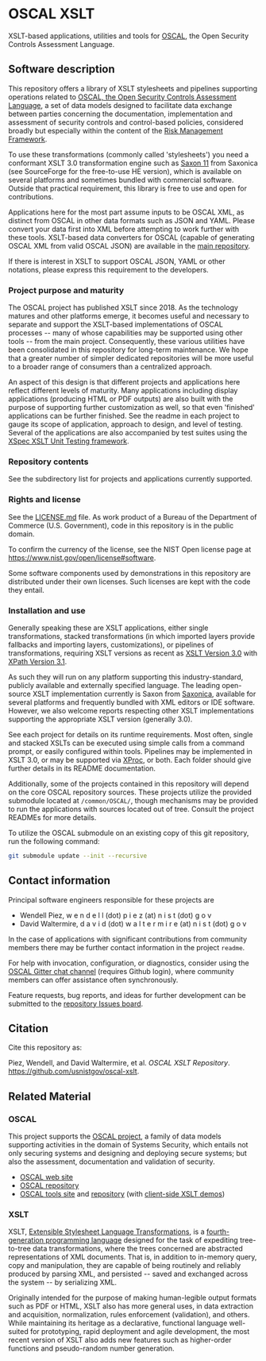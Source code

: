 # OSCAL XSLT

XSLT-based applications, utilities and tools for [OSCAL](https://pages.nist.gov/OSCAL), the Open Security Controls Assessment Language.

## Software description

This repository offers a library of XSLT stylesheets and pipelines supporting operations related to [OSCAL, the Open Security Controls Assessment Language](https://pages.nist.gov/OSCAL), a set of data models designed to facilitate data exchange between parties concerning the documentation, implementation and assessment of security controls and control-based policies, considered broadly but especially within the content of the [Risk Management Framework](https://csrc.nist.gov/Projects/risk-management/about-rmf).

To use these transformations (commonly called 'stylesheets') you need a conformant XSLT 3.0 transformation engine such as [Saxon 11](https://saxonica.com/documentation11/documentation.xml) from Saxonica (see SourceForge for the free-to-use HE version), which is available on several platforms and sometimes bundled with commercial software. Outside that practical requirement, this library is free to use and open for contributions.

Applications here for the most part assume inputs to be OSCAL XML, as distinct from OSCAL in other data formats such as JSON and YAML. Please convert your data first into XML before attempting to work further with these tools. XSLT-based data converters for OSCAL (capable of generating OSCAL XML from valid OSCAL JSON) are available in the [main repository](https://github.com/usnistgov/OSCAL/tree/main/xml/convert).

If there is interest in XSLT to support OSCAL JSON, YAML or other notations, please express this requirement to the developers.

###  Project purpose and maturity

The OSCAL project has published XSLT since 2018. As the technology matures and other platforms emerge, it becomes useful and necessary to separate and support the XSLT-based implementations of OSCAL processes -- many of whose capabilities may be supported using other tools -- from the main project. Consequently, these various utilities have been consolidated in this repository for long-term maintenance. We hope that a greater number of simpler dedicated repositories will be more useful to a broader range of consumers than a centralized approach.

An aspect of this design is that different projects and applications here reflect different levels of maturity. Many applications including display applications (producing HTML or PDF outputs) are also built with the purpose of supporting further customization as well, so that even 'finished' applications can be further finished. See the readme in each project to gauge its scope of application, approach to design, and level of testing. Several of the applications are also accompanied by test suites using the [XSpec XSLT Unit Testing framework](https://github.com/xspec/xspec/).

###  Repository contents

See the subdirectory list for projects and applications currently supported.

### Rights and license

See the [LICENSE.md](LICENSE.md) file. As work product of a Bureau of the Department of Commerce (U.S. Government), code in this repository is in the public domain.

To confirm the currency of the license, see the NIST Open license page at https://www.nist.gov/open/license#software.

Some software components used by demonstrations in this repository are distributed under their own licenses. Such licenses are kept with the code they entail.

###  Installation and use

Generally speaking these are XSLT applications, either single transformations, stacked transformations (in which imported layers provide fallbacks and importing layers, customizations), or pipelines of transformations, requiring XSLT versions as recent as [XSLT Version 3.0](https://www.w3.org/XML/Group/qtspecs/specifications/xslt-30/html/) with [XPath Version 3.1](https://www.w3.org/TR/xpath-31/).

As such they will run on any platform supporting this industry-standard, publicly available and externally specified language. The leading open-source XSLT implementation currently is Saxon from [Saxonica](https://saxonica.com/welcome/welcome.xml), available for several platforms and frequently bundled with XML editors or IDE software. However, we also welcome reports respecting other XSLT implementations supporting the appropriate XSLT version (generally 3.0).

See each project for details on its runtime requirements. Most often, single and stacked XSLTs can be executed using simple calls from a command prompt, or easily configured within tools. Pipelines may be implemented in XSLT 3.0, or may be supported via [XProc](https://xproc.org/), or both. Each folder should give further details in its README documentation.

Additionally, some of the projects contained in this repository will depend on the core OSCAL repository sources. These projects utilize the provided submodule located at `/common/OSCAL/`, though mechanisms may be provided to run the applications with sources located out of tree. Consult the project READMEs for more details.

To utilize the OSCAL submodule on an existing copy of this git repository, run the following command:

```sh
git submodule update --init --recursive
```

## Contact information

Principal software engineers responsible for these projects are

- Wendell Piez, w e n d e l l (dot) p i e z (at) n i s t (dot) g o v
- David Waltermire, d a v i d (dot) w a l t e r m i r e (at) n i s t (dot) g o v

In the case of applications with significant contributions from community members there may be further contact information in the project `readme`.

For help with invocation, configuration, or diagnostics, consider using the [OSCAL Gitter chat channel](https://gitter.im/usnistgov-OSCAL/Lobby) (requires Github login), where community members can offer assistance often synchronously.

Feature requests, bug reports, and ideas for further development can be submitted to the [repository Issues board](https://github.com/usnistgov/oscal-xslt/issues).

## Citation

Cite this repository as:

Piez, Wendell, and David Waltermire, et al. *OSCAL XSLT Repository*. https://github.com/usnistgov/oscal-xslt.

## Related Material

### OSCAL

This project supports the [OSCAL project](https://pages.nist.gov/OSCAL), a family of data models supporting activities in the domain of Systems Security, which entails not only securing systems and designing and deploying secure systems; but also the assessment, documentation and validation of security.

- [OSCAL web site](https://pages.nist.gov/OSCAL)
- [OSCAL repository](https://github.com/usnistgov/OSCAL)
- [OSCAL tools site](https://pages.nist.gov/oscal-tools) and [repository](https://github.com/usnistgov/oscal-tools) (with [client-side XSLT demos](https://pages.nist.gov/oscal-tools/demos/csx))

### XSLT

XSLT, [Extensible Stylesheet Language Transformations](https://www.w3.org/XML/Group/qtspecs/specifications/xslt-30/html/), is a [fourth-generation programming language](https://en.wikipedia.org/wiki/Fourth-generation_programming_language) designed for the task of expediting tree-to-tree data transformations, where the trees concerned are abstracted representations of XML documents. That is, in addition to in-memory query, copy and manipulation, they are capable of being routinely and reliably produced by parsing XML, and persisted -- saved and exchanged across the system -- by serializing XML.

Originally intended for the purpose of making human-legible output formats such as PDF or HTML, XSLT also has more general uses, in data extraction and acquisition, normalization, rules enforcement (validation), and others. While maintaining its heritage as a declarative, functional language well-suited for prototyping, rapid deployment and agile development, the most recent version of XSLT also adds new features such as higher-order functions and pseudo-random number generation.

